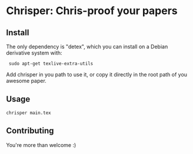 Chrisper: Chris-proof your papers
=================================

Install
-------

The only dependency is "detex", which you can install
on a Debian derivative system with:

     sudo apt-get texlive-extra-utils

Add chrisper in you path to use it, or copy it directly in
the root path of you awesome paper.

Usage
-----
 
    chrisper main.tex

Contributing
------------

You're more than welcome :)
